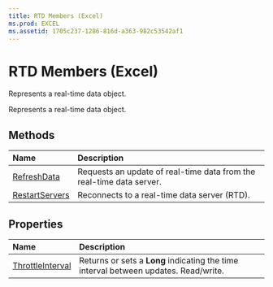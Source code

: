 ```yaml
---
title: RTD Members (Excel)
ms.prod: EXCEL
ms.assetid: 1705c237-1286-816d-a363-982c53542af1
---
```



# RTD Members (Excel)
Represents a real-time data object.

Represents a real-time data object.


## Methods



|**Name**|**Description**|
|:-----|:-----|
|[RefreshData](rtd-refreshdata-method-excel.md)|Requests an update of real-time data from the real-time data server.|
|[RestartServers](rtd-restartservers-method-excel.md)|Reconnects to a real-time data server (RTD).|

## Properties



|**Name**|**Description**|
|:-----|:-----|
|[ThrottleInterval](rtd-throttleinterval-property-excel.md)|Returns or sets a  **Long** indicating the time interval between updates. Read/write.|

